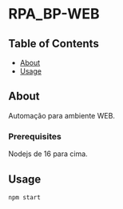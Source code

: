 # RPA_BP-WEB

## Table of Contents

- [About](#about)
- [Usage](#usage)


## About <a name = "about"></a>

Automação para ambiente WEB.


### Prerequisites

Nodejs de 16 para cima.


## Usage <a name = "usage"></a>

```
npm start

```
